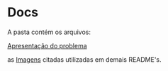 # Docs

A pasta contém os arquivos:

[Apresentação do problema](apresentacao-pthu.pdf)

as [Imagens](timetabling-lns.vpd.png) citadas utilizadas em demais README's.    